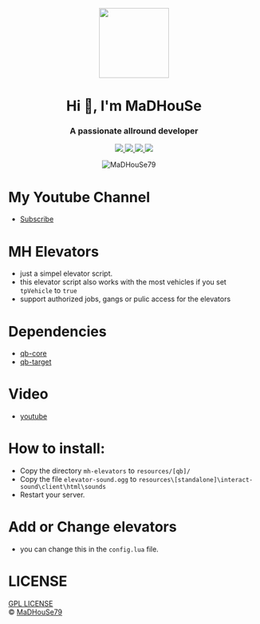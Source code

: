 <p align="center">
    <img width="140" src="https://icons.iconarchive.com/icons/iconarchive/red-orb-alphabet/128/Letter-M-icon.png" />  
    <h1 align="center">Hi 👋, I'm MaDHouSe</h1>
    <h3 align="center">A passionate allround developer </h3>    
</p>

<p align="center">
  <a href="https://github.com/MaDHouSe79/mh-elevators/issues">
    <img src="https://img.shields.io/github/issues/MaDHouSe79/mh-elevators"/> 
  </a>
  <a href="https://github.com/MaDHouSe79/mh-elevators/network/members">
    <img src="https://img.shields.io/github/forks/MaDHouSe79/mh-elevators"/> 
  </a>  
  <a href="https://github.com/MaDHouSe79/mh-elevators/stargazers">
    <img src="https://img.shields.io/github/stars/MaDHouSe79/mh-elevators"/> 
  </a>
  <a href="https://github.com/MaDHouSe79/mh-elevators/blob/main/LICENSE">
    <img src="https://img.shields.io/github/license/MaDHouSe79/mh-elevators?color=black"/> 
  </a> 
</p>

<p align="center">
    <img src="https://komarev.com/ghpvc/?username=MaDHouSe79&label=Profile%20views&color=3464eb&style=for-the-badge&logo=star&abbreviated=true" alt="MaDHouSe79" style="padding-right:20px;" />
</p>

# My Youtube Channel
- [Subscribe](https://www.youtube.com/c/@MaDHouSe79) 

# MH Elevators
- just a simpel elevator script.
- this elevator script also works with the most vehicles if you set `tpVehicle` to `true`
- support authorized jobs, gangs or pulic access for the elevators

# Dependencies
- [qb-core](https://github.com/qbcore-framework/qb-core)
- [qb-target](https://github.com/qbcore-framework/qb-target)

# Video
- [youtube](https://www.youtube.com/watch?v=MBs9n2RBM-I)

# How to install:
- Copy the directory `mh-elevators` to `resources/[qb]/`
- Copy the file `elevator-sound.ogg` to `resources\[standalone]\interact-sound\client\html\sounds`
- Restart your server.

# Add or Change elevators
- you can change this in the `config.lua` file.

# LICENSE
[GPL LICENSE](./LICENSE)<br />
&copy; [MaDHouSe79](https://www.youtube.com/@MaDHouSe79)

